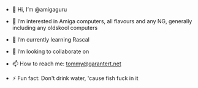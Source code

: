- 👋 Hi, I’m @amigaguru
- 👀 I’m interested in Amiga computers, all flavours and any NG, generally including any oldskool computers
- 🌱 I’m currently learning Rascal
- 💞️ I’m looking to collaborate on
- 📫 How to reach me: tommy@garantert.net

- ⚡ Fun fact: Don't drink water, 'cause fish fuck in it

<!---
amigaguru/amigaguru is a ✨ special ✨ repository because its `README.md` (this file) appears on your GitHub profile.
You can click the Preview link to take a look at your changes.
--->
